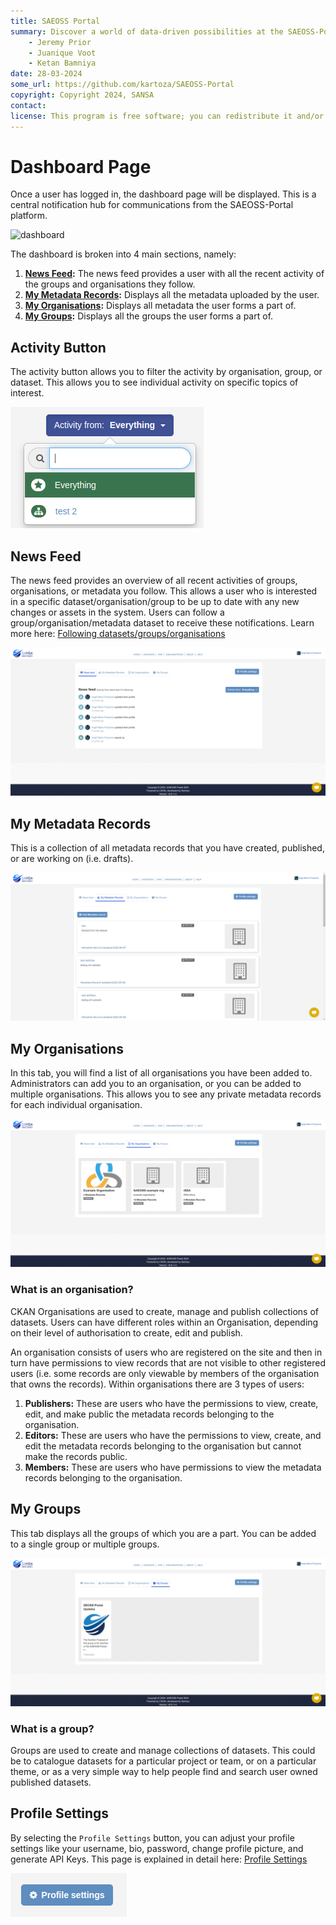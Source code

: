 ```yaml
---
title: SAEOSS Portal
summary: Discover a world of data-driven possibilities at the SAEOSS-Portal, where information converges to empower data sharing and decision-making.
    - Jeremy Prior
    - Juanique Voot
    - Ketan Bamniya
date: 28-03-2024
some_url: https://github.com/kartoza/SAEOSS-Portal
copyright: Copyright 2024, SANSA
contact:
license: This program is free software; you can redistribute it and/or modify it under the terms of the GNU Affero General Public License as published by the Free Software Foundation; either version 3 of the License, or (at your option) any later version.
---
```


# Dashboard Page

Once a user has logged in, the dashboard page will be displayed. This is a central notification hub for communications from the SAEOSS-Portal platform.

![dashboard](./img/Dashboard.png)

The dashboard is broken into 4 main sections, namely:

   1. **[News Feed](#news-feed):** The news feed provides a user with all the recent activity of the groups and organisations they follow.
   2. **[My Metadata Records](#my-metadata-records):** Displays all the metadata uploaded by the user.
   3. **[My Organisations](#my-organisations):** Displays all metadata the user forms a part of.
   4. **[My Groups](#my-groups):** Displays all the groups the user forms a part of.

## Activity Button

The activity button allows you to filter the activity by organisation, group, or dataset. This allows you to see individual activity on specific topics of interest.

![Activity Button](./img/activity-button.png)

## News Feed

The news feed provides an overview of all recent activities of groups, organisations, or metadata you follow. This allows a user who is interested in a specific dataset/organisation/group to be up to date with any new changes or assets in the system. Users can follow a group/organisation/metadata dataset to receive these notifications. Learn more here: [Following datasets/groups/organisations](./metadata.md#following-datasets)

![News_feed](./img/news-feed.png)

## My Metadata Records

This is a collection of all metadata records that you have created, published, or are working on (i.e. drafts).

![My Metadata Records](./img/my-metadata-records.png)

## My Organisations

In this tab, you will find a list of all organisations you have been added to. Administrators can add you to an organisation, or you can be added to multiple organisations. This allows you to see any private metadata records for each individual organisation.

![My Organisations](./img/my-organisations.png)

### What is an organisation?

CKAN Organisations are used to create, manage and publish collections of datasets. Users can have different roles within an Organisation, depending on their level of authorisation to create, edit and publish.

An organisation consists of users who are registered on the site and then in turn have permissions to view records that are not visible to other registered users (i.e. some records are only viewable by members of the organisation that owns the records). Within organisations there are 3 types of users:

1. **Publishers:** These are users who have the permissions to view, create, edit, and make public the metadata records belonging to the organisation.
2. **Editors:** These are users who have the permissions to view, create, and edit the metadata records belonging to the organisation but cannot make the records public.
3. **Members:** These are users who have permissions to view the metadata records belonging to the organisation.

## My Groups

This tab displays all the groups of which you are a part. You can be added to a single group or multiple groups.

![My Groups](./img/my-groups.png)

### What is a group?

Groups are used to create and manage collections of datasets. This could be to catalogue datasets for a particular project or team, or on a particular theme, or as a very simple way to help people find and search user owned published datasets.

## Profile Settings

By selecting the `Profile Settings` button, you can adjust your profile settings like your username, bio, password, change profile picture, and generate API Keys. This page is explained in detail here: [Profile Settings](./profile-settings.md)

![Profile Settings](./img/profile-settings-button.png)
